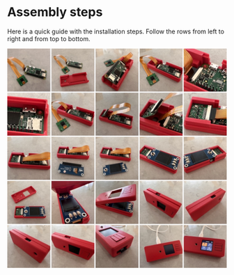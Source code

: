 # Assembly steps

Here is a quick guide with the installation steps. Follow the rows from left to right and from top to bottom.

<picture>
<img alt="Shows the assembly steps for the signercase." src="/images/assembly.jpeg">
</picture>
